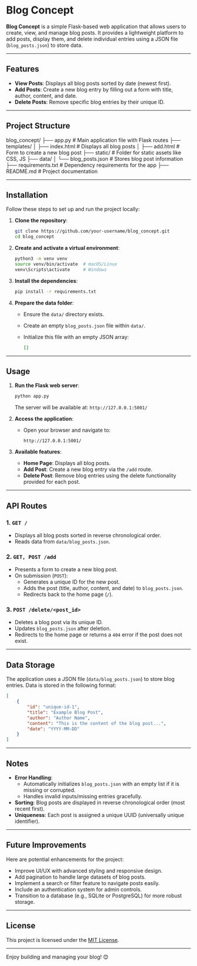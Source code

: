 # Blog Concept

**Blog Concept** is a simple Flask-based web application that allows users to create, view, and manage blog posts. It provides a lightweight platform to add posts, display them, and delete individual entries using a JSON file (`blog_posts.json`) to store data.

---

## Features

- **View Posts**: Displays all blog posts sorted by date (newest first).
- **Add Posts**: Create a new blog entry by filling out a form with title, author, content, and date.
- **Delete Posts**: Remove specific blog entries by their unique ID.

---

## Project Structure

blog_concept/ ├── app.py # Main application file with Flask routes ├── templates/ │ ├── index.html # Displays all blog posts │ ├── add.html # Form to create a new blog post ├── static/ # Folder for static assets like CSS, JS ├── data/ │ └── blog_posts.json # Stores blog post information ├── requirements.txt # Dependency requirements for the app ├── README.md # Project documentation


---

## Installation

Follow these steps to set up and run the project locally:

1. **Clone the repository**:

   ```bash
   git clone https://github.com/your-username/blog_concept.git
   cd blog_concept
   ```

2. **Create and activate a virtual environment**:

   ```bash
   python3 -m venv venv
   source venv/bin/activate  # macOS/Linux
   venv\Scripts\activate     # Windows
   ```

3. **Install the dependencies**:

   ```bash
   pip install -r requirements.txt
   ```

4. **Prepare the data folder**:

   - Ensure the `data/` directory exists.
   - Create an empty `blog_posts.json` file within `data/`.
   - Initialize this file with an empty JSON array:

     ```json
     []
     ```

---

## Usage

1. **Run the Flask web server**:

   ```bash
   python app.py
   ```

   The server will be available at: `http://127.0.0.1:5001/`

2. **Access the application**:

   - Open your browser and navigate to:
     ```
     http://127.0.0.1:5001/
     ```

3. **Available features**:
   - **Home Page**: Displays all blog posts.
   - **Add Post**: Create a new blog entry via the `/add` route.
   - **Delete Post**: Remove blog entries using the delete functionality provided for each post.

---

## API Routes

### 1. **`GET /`**

- Displays all blog posts sorted in reverse chronological order.
- Reads data from `data/blog_posts.json`.

### 2. **`GET, POST /add`**

- Presents a form to create a new blog post.
- On submission (`POST`):
  - Generates a unique ID for the new post.
  - Adds the post (title, author, content, and date) to `blog_posts.json`.
  - Redirects back to the home page (`/`).

### 3. **`POST /delete/<post_id>`**

- Deletes a blog post via its unique ID.
- Updates `blog_posts.json` after deletion.
- Redirects to the home page or returns a `404` error if the post does not exist.

---

## Data Storage

The application uses a JSON file (`data/blog_posts.json`) to store blog entries. Data is stored in the following format:

```json
[
    {
        "id": "unique-id-1",
        "title": "Example Blog Post",
        "author": "Author Name",
        "content": "This is the content of the blog post...",
        "date": "YYYY-MM-DD"
    }
]
```

---

## Notes

- **Error Handling**:
  - Automatically initializes `blog_posts.json` with an empty list if it is missing or corrupted.
  - Handles invalid inputs/missing entries gracefully.
- **Sorting**: Blog posts are displayed in reverse chronological order (most recent first).
- **Uniqueness**: Each post is assigned a unique UUID (universally unique identifier).

---

## Future Improvements

Here are potential enhancements for the project:

- Improve UI/UX with advanced styling and responsive design.
- Add pagination to handle large datasets of blog posts.
- Implement a search or filter feature to navigate posts easily.
- Include an authentication system for admin controls.
- Transition to a database (e.g., SQLite or PostgreSQL) for more robust storage.

---

## License

This project is licensed under the [MIT License](LICENSE).

---

Enjoy building and managing your blog! 😊